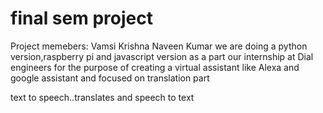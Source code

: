 # final sem project

Project memebers:
Vamsi Krishna
Naveen Kumar
we are doing a python version,raspberry pi and javascript version as a part our internship at Dial engineers
for the purpose of creating a virtual assistant like Alexa and google assistant and focused on translation part

text to speech..translates and speech to text
